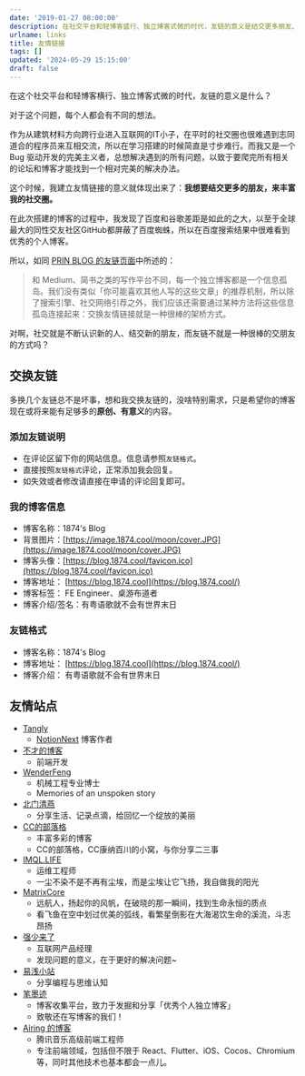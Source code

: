 ```yaml
---
date: '2019-01-27 08:00:00'
description: 在社交平台和轻博客盛行、独立博客式微的时代，友链的意义是结交更多朋友、丰富社交圈。友链连接了信息孤岛，交换友链是交朋友的好方式。此文列举了一些友情站点，并提供了友链格式和添加友链说明。
urlname: links
title: 友情链接
tags: []
updated: '2024-05-29 15:15:00'
draft: false
---
```


在这个社交平台和轻博客横行、独立博客式微的时代，友链的意义是什么？


对于这个问题，每个人都会有不同的想法。


作为从建筑材料方向跨行业进入互联网的IT小子，在平时的社交圈也很难遇到志同道合的程序员来互相交流，所以在学习搭建的时候简直是寸步难行。而我又是一个 Bug 驱动开发的完美主义者，总想解决遇到的所有问题，以致于要爬完所有相关的论坛和博客才能找到一个相对完美的解决办法。


这个时候，我建立友情链接的意义就体现出来了：**我想要结交更多的朋友，来丰富我的社交圈。**


在此次搭建的博客的过程中，我发现了百度和谷歌差距是如此的之大，以至于全球最大的同性交友社区GitHub都屏蔽了百度蜘蛛，所以在百度搜索结果中很难看到优秀的个人博客。


所以，如同 [PRIN BLOG 的友链页面](https://printempw.github.io/friends/)中所述的：


> 和 Medium、简书之类的写作平台不同，每一个独立博客都是一个信息孤岛。我们没有类似「你可能喜欢其他人写的这些文章」的推荐机制，所以除了搜索引擎、社交网络引荐之外，我们应该还需要通过某种方法将这些信息孤岛连接起来：交换友情链接就是一种很棒的架桥方式。


对啊，社交就是不断认识新的人、结交新的朋友，而友链不就是一种很棒的交朋友的方式吗？


## 交换友链


多换几个友链总不是坏事，想和我交换友链的，没啥特别需求，只是希望你的博客现在或将来能有足够多的**原创、有意义**的内容。


### 添加友链说明

- 在评论区留下你的网站信息。信息请参照`友链格式`。
- 直接按照`友链格式`评论，正常添加我会回复。
- 如失效或者修改请直接在申请的评论回复即可。

### 我的博客信息

- 博客名称：1874’s Blog
- 背景图片：[https://image.1874.cool/moon/cover.JPG](https://image.1874.cool/moon/cover.JPG)
- 博客头像：[https://blog.1874.cool/favicon.ico](https://blog.1874.cool/favicon.ico)
- 博客地址： [https://blog.1874.cool](https://blog.1874.cool/)
- 博客标签： FE Engineer、桌游布道者
- 博客介绍/签名：有粤语歌就不会有世界末日

### 友链格式

- 博客名称：1874’s Blog
- 博客地址： [https://blog.1874.cool](https://blog.1874.cool/)
- 博客介绍： 有粤语歌就不会有世界末日

## 友情站点

- [Tangly](https://tangly1024.com/)
	- [NotionNext](https://github.com/tangly1024/NotionNext) 博客作者
- [不才的博客](https://notbucai.com/)
	- 前端开发
- [WenderFeng](https://wenderfeng.top/)
	- 机械工程专业博士
	- Memories of an unspoken story
- [北门清燕](https://www.bmqy.net/)
	- 分享生活、记录点滴，给回忆一个绽放的美丽
- [CC的部落格](https://blog.ccknbc.cc/)
	- 丰富多彩的博客
	- CC的部落格，CC康纳百川的小窝，与你分享二三事
- [IMQL.LIFE](http://imql.life/)
	- 运维工程师
	- 一尘不染不是不再有尘埃，而是尘埃让它飞扬，我自做我的阳光
- [MatrixCore](https://matrixcore.top/)
	- 远航人，扬起你的风帆，在破晓的那一瞬间，找到生命永恒的质点
	- 看飞鱼在空中划过优美的弧线，看繁星倒影在大海渴饮生命的溪流，斗志昂扬
- [强少来了](https://fengxiaoqiang.com/)
	- 互联网产品经理
	- 发现问题的意义，在于更好的解决问题~
- [易浅小站](https://kuangyichen.com/)
	- 分享编程与思维认知
- [笔墨迹](https://blogscn.fun/)
	- 博客收集平台，致力于发掘和分享「优秀个人独立博客」
	- 致敬还在写博客的我们！
- [Airing 的博客](https://blog.ursb.me/)
	- 腾讯音乐高级前端工程师
	- 专注前端领域，包括但不限于 React、Flutter、iOS、Cocos、Chromium 等，同时其他技术也基本都会一点儿。
